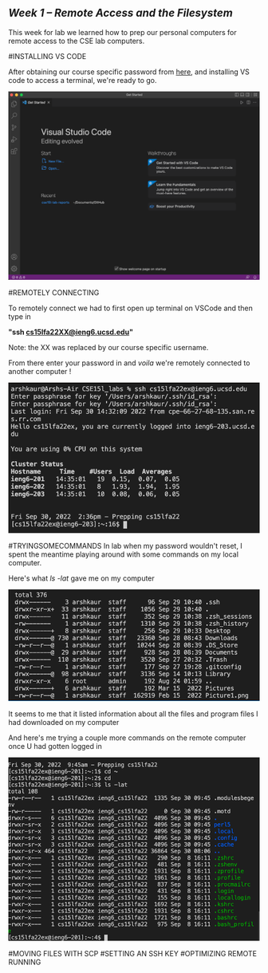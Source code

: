 _Week 1 – Remote Access and the Filesystem_
---

This week for lab we learned how to prep our personal computers for remote access to the CSE lab computers.

#INSTALLING VS CODE

After obtaining our course specific password from [here](https://sdacs.ucsd.edu/~icc/index.php), and installing VS code to access a terminal, we're ready to go.

![Image](lab-images/lab1_1.png)

#REMOTELY CONNECTING

To remotely connect we had to first  open up terminal on VSCode and then type in

__"ssh cs15lfa22XX@ieng6.ucsd.edu"__

Note: the XX was replaced by our course specific username.

From there enter your password in and _voila_ we're remotely connected to another computer !

![Image](lab-images/lab1_3.png)

#TRYINGSOMECOMMANDS
In lab when my password wouldn't reset, I spent the meantime playing around with some commands on my local computer. 

Here's what _ls -lat_ gave me on my computer

![Image](lab-images/lab1_4.png)

It seems to me that it listed information about all the files and program files I had downloaded on my computer

And here's me trying a couple more commands on the remote computer once U had gotten logged in

![Image](lab-images/lab1_5.png)


#MOVING FILES WITH SCP
#SETTING AN SSH KEY
#OPTIMIZING REMOTE RUNNING